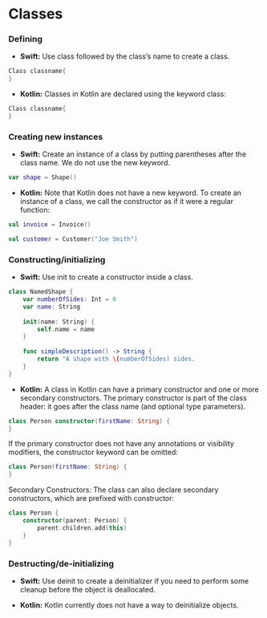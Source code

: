 # **Classes**

### **Defining**
* **Swift:** Use class followed by the class’s name to create a class.
```swift
Class classname{
}
```
* **Kotlin:** Classes in Kotlin are declared using the keyword class:
```kotlin
Class classname{
}
```
### **Creating new instances**
* **Swift:** Create an instance of a class by putting parentheses after the class name. We do not use the new keyword. 
```swift
var shape = Shape()
```
* **Kotlin:** Note that Kotlin does not have a new keyword. To create an instance of a class, we call the constructor as if it were a regular function:
```kotlin
val invoice = Invoice()

val customer = Customer("Joe Smith")
```
### **Constructing/initializing**
* **Swift:** Use init to create a constructor inside a class.
```swift
class NamedShape {
    var numberOfSides: Int = 0
    var name: String
    
    init(name: String) {
        self.name = name
    }
    
    func simpleDescription() -> String {
        return "A shape with \(numberOfSides) sides.
    }
}
```
* **Kotlin:** A class in Kotlin can have a primary constructor and one or more secondary constructors. The primary constructor is part of the class header: it goes after the class name (and optional type parameters).
```kotlin
class Person constructor(firstName: String) {
}
```
If the primary constructor does not have any annotations or visibility modifiers, the constructor keyword can be omitted:
```kotlin
class Person(firstName: String) {
}
```
Secondary Constructors:
The class can also declare secondary constructors, which are prefixed with constructor:
```kotlin
class Person {
    constructor(parent: Person) {
        parent.children.add(this)
    }
}
```
### **Destructing/de-initializing**
* **Swift:**
Use deinit to create a deinitializer if you need to perform some cleanup before the object is deallocated.

* **Kotlin:**
Kotlin currently does not have a way to deinitialize objects.
